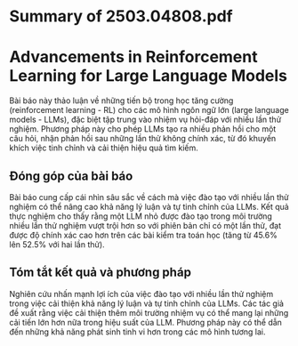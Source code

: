 # Summary of 2503.04808.pdf

# Advancements in Reinforcement Learning for Large Language Models

Bài báo này thảo luận về những tiến bộ trong học tăng cường (reinforcement learning - RL) cho các mô hình ngôn ngữ lớn (large language models - LLMs), đặc biệt tập trung vào nhiệm vụ hỏi-đáp với nhiều lần thử nghiệm. Phương pháp này cho phép LLMs tạo ra nhiều phản hồi cho một câu hỏi, nhận phản hồi sau những lần thử không chính xác, từ đó khuyến khích việc tinh chỉnh và cải thiện hiệu quả tìm kiếm.

## Đóng góp của bài báo

Bài báo cung cấp cái nhìn sâu sắc về cách mà việc đào tạo với nhiều lần thử nghiệm có thể nâng cao khả năng lý luận và tự tinh chỉnh của LLMs. Kết quả thực nghiệm cho thấy rằng một LLM nhỏ được đào tạo trong môi trường nhiều lần thử nghiệm vượt trội hơn so với phiên bản chỉ có một lần thử, đạt được độ chính xác cao hơn trên các bài kiểm tra toán học (tăng từ 45.6% lên 52.5% với hai lần thử).

## Tóm tắt kết quả và phương pháp

Nghiên cứu nhấn mạnh lợi ích của việc đào tạo với nhiều lần thử nghiệm trong việc cải thiện khả năng lý luận và tự tinh chỉnh của LLMs. Các tác giả đề xuất rằng việc cải thiện thêm môi trường nhiệm vụ có thể mang lại những cải tiến lớn hơn nữa trong hiệu suất của LLM. Phương pháp này có thể dẫn đến những khả năng phát sinh tinh vi hơn trong các mô hình tương lai.
